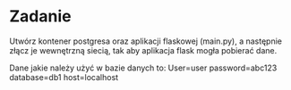 # Zadanie

Utwórz kontener postgresa oraz aplikacji flaskowej (main.py), a następnie
złącz je wewnętrzną siecią, tak aby aplikacja flask mogła pobierać dane.

Dane jakie należy użyć w bazie danych to:
User=user
password=abc123
database=db1
host=localhost